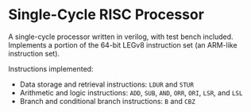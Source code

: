 # Single-Cycle RISC Processor
A single-cycle processor written in verilog, with test bench included. Implements a portion of the 64-bit LEGv8 instruction set (an ARM-like instruction set).

Instructions implemented:
- Data storage and retrieval instructions: `LDUR` and `STUR`
- Arithmetic and logic instructions: `ADD`, `SUB`, `AND`, `ORR`, `ORI`,	`LSR`, and `LSL`
- Branch and conditional branch instructions: `B` and `CBZ`